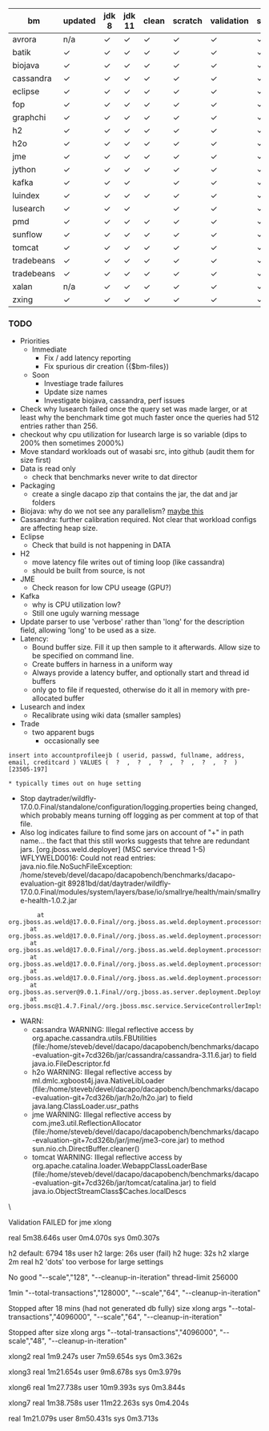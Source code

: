 |bm | updated | jdk 8 | jdk 11 | clean | scratch | validation | small | default | large | huge | long | latency |
|-|-|-|-|-|-|-|-|-|-|-|-|-|
|avrora|n/a|✓|✓|✓|✓|✓|✓|✓|✓|||
|batik|✓|✓|✓|✓|✓|✓|✓|✓|✓|✓||
|biojava|✓|✓|✓|✓|✓|✓|✓|✓|✓|✓||
|cassandra|✓|✓|✓|✓|✓|✓|✓|✓|✓|✓|✓|✓|
|eclipse|✓|✓|✓|✓|✓|✓|✓|✓|✓|||
|fop|✓|✓|✓|✓|✓|✓|✓|✓||||
|graphchi|✓|✓|✓|✓|✓|✓|✓|✓|✓|✓||||
|h2|✓|✓|✓|✓|✓|✓|✓|✓|✓|✓||✓|
|h2o|✓|✓|✓|✓|✓|✓|✓|✓|✓|✓||?|
|jme|✓|✓|✓|✓|✓|✓|✓|✓|✓||✓|✓|
|jython|✓|✓|✓|✓|✓|✓|✓|✓|✓||✓||
|kafka|✓|✓|✓||✓|✓|✓|✓|✓||?|✓|
|luindex|✓|✓|✓|✓|✓|✓|✓|✓||✓|||
|lusearch|✓|✓|✓||✓|✓|✓|✓|✓|✓|✓|~|
|pmd|✓|✓|✓|✓|✓|✓|✓|✓|✓|||
|sunflow|✓|✓|✓|✓|✓|✓|✓|✓|✓|||
|tomcat|✓|✓|✓|✓|✓|✓|✓|✓|✓||✓|?|
|tradebeans|✓|✓|✓|✓|✓|✓|✓|✓|✓|✓|✓|?|
|tradebeans|✓|✓|✓|✓|✓|✓|✓|✓|✓|✓|✓|?|
|xalan|n/a|✓|✓|✓|✓|✓|✓|✓|✓|||||
|zxing|✓|✓|✓|✓|✓|✓|✓|✓||||||


### TODO
* Priorities
  * Immediate
    * Fix / add latency reporting
    * Fix spurious dir creation ({$bm-files})
  * Soon
    * Investiage trade failures
    * Update size names
    * Investigate biojava, cassandra, perf issues
* Check why lusearch failed once the query set was made larger, or at least why the benchmark time got much faster once the queries had 512 entries rather than 256.
* checkout why cpu utilization for lusearch large is so variable (dips to 200% then sometimes 2000%)
* Move standard workloads out of wasabi src, into github (audit them for size first)
* Data is read only
  * check that benchmarks never write to dat director
* Packaging
  * create a single dacapo zip that contains the jar, the dat and jar folders
* Biojava: why do we not see any parallelism? [maybe this](https://bugs.openjdk.java.net/browse/JDK-8247980)
* Cassandra: further calibration required.   Not clear that workload configs are affecting heap size.
* Eclipse
  * Check that build is not happening in DATA
* H2 
  * move latency file writes out of timing loop (like cassandra)
  * should be built from source, is not
* JME
  * Check reason for low CPU useage (GPU?)
* Kafka 
  * why is CPU utilization low?
  * Still one uguly warning message
* Update parser to use 'verbose' rather than 'long' for the description field, allowing 'long' to be used as a size.
* Latency:
  * Bound buffer size.   Fill it up then sample to it afterwards.  Allow size to be specified on command line.
  * Create buffers in harness in a uniform way
  * Always provide a latency buffer, and optionally start and thread id buffers
  * only go to file if requested, otherwise do it all in memory with pre-allocated buffer
* Lusearch and index
  * Recalibrate using wiki data (smaller samples)
* Trade
  * two apparent bugs
    * occasionally see 
```org.h2.jdbc.JdbcSQLException: Unique index or primary key violation: "PRIMARY_KEY_F ON PUBLIC.ACCOUNTPROFILEEJB(USERID) VALUES ('000000', 1)"; SQL statement:
insert into accountprofileejb ( userid, passwd, fullname, address, email, creditcard ) VALUES (  ?  ,  ?  ,  ?  ,  ?  ,  ?  ,  ?  ) [23505-197]
```
    * typically times out on huge setting

  * Stop daytrader/wildfly-17.0.0.Final/standalone/configuration/logging.properties being changed, which probably means turning off logging as per comment at top of that file.
  * Also log indicates failure to find some jars on account of "+" in path name... the fact that this still works suggests that tehre are redundant jars.
  [org.jboss.weld.deployer] (MSC service thread 1-5) WFLYWELD0016: Could not read entries: java.nio.file.NoSuchFileException: /home/steveb/devel/dacapo/dacapobench/benchmarks/dacapo-evaluation-git 89281bd/dat/daytrader/wildfly-17.0.0.Final/modules/system/layers/base/io/smallrye/health/main/smallrye-health-1.0.2.jar
  ```
          at org.jboss.as.weld@17.0.0.Final//org.jboss.as.weld.deployment.processors.UrlScanner.handleArchiveByFile(UrlScanner.java:136)
        at org.jboss.as.weld@17.0.0.Final//org.jboss.as.weld.deployment.processors.UrlScanner.handle(UrlScanner.java:125)
        at org.jboss.as.weld@17.0.0.Final//org.jboss.as.weld.deployment.processors.UrlScanner.scan(UrlScanner.java:89)
        at org.jboss.as.weld@17.0.0.Final//org.jboss.as.weld.deployment.processors.ExternalBeanArchiveProcessor.discover(ExternalBeanArchiveProcessor.java:287)
        at org.jboss.as.weld@17.0.0.Final//org.jboss.as.weld.deployment.processors.ExternalBeanArchiveProcessor.deploy(ExternalBeanArchiveProcessor.java:198)
        at org.jboss.as.server@9.0.1.Final//org.jboss.as.server.deployment.DeploymentUnitPhaseService.start(DeploymentUnitPhaseService.java:176)
        at org.jboss.msc@1.4.7.Final//org.jboss.msc.service.ServiceControllerImpl$StartTask.startService(ServiceControllerImpl.java:1737)
  ```

* WARN:
  * cassandra WARNING: Illegal reflective access by org.apache.cassandra.utils.FBUtilities (file:/home/steveb/devel/dacapo/dacapobench/benchmarks/dacapo-evaluation-git+7cd326b/jar/cassandra/cassandra-3.11.6.jar) to field java.io.FileDescriptor.fd
  * h2o WARNING: Illegal reflective access by ml.dmlc.xgboost4j.java.NativeLibLoader (file:/home/steveb/devel/dacapo/dacapobench/benchmarks/dacapo-evaluation-git+7cd326b/jar/h2o/h2o.jar) to field java.lang.ClassLoader.usr_paths
  * jme WARNING: Illegal reflective access by com.jme3.util.ReflectionAllocator (file:/home/steveb/devel/dacapo/dacapobench/benchmarks/dacapo-evaluation-git+7cd326b/jar/jme/jme3-core.jar) to method sun.nio.ch.DirectBuffer.cleaner()
  * tomcat WARNING: Illegal reflective access by org.apache.catalina.loader.WebappClassLoaderBase (file:/home/steveb/devel/dacapo/dacapobench/benchmarks/dacapo-evaluation-git+7cd326b/jar/tomcat/catalina.jar) to field java.io.ObjectStreamClass$Caches.localDescs

\\




Validation FAILED for jme xlong

real	5m38.646s
user	0m4.070s
sys	0m0.307s


h2 default: 6794 18s user
h2 large: 26s user (fail)
h2 huge: 32s
h2 xlarge 2m real
h2 'dots' too verbose for large settings

No good
		"--scale","128",
		"--cleanup-in-iteration"
  thread-limit 256000

1min
  		"--total-transactions","128000",
		"--scale","64",
		"--cleanup-in-iteration"

Stopped after 18 mins (had not generated db fully)
    size xlong args 
		"--total-transactions","4096000",
		"--scale","64",
		"--cleanup-in-iteration"

Stopped after 
    size xlong args 
		"--total-transactions","4096000",
		"--scale","48",
		"--cleanup-in-iteration"

xlong2
real	1m9.247s
user	7m59.654s
sys	0m3.362s

xlong3
real	1m21.654s
user	9m8.678s
sys	0m3.979s

xlong6
real	1m27.738s
user	10m9.393s
sys	0m3.844s

xlong7
real	1m38.758s
user	11m22.263s
sys	0m4.204s

real	1m21.079s
user	8m50.431s
sys	0m3.713s